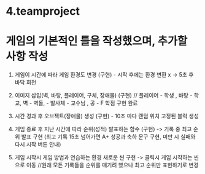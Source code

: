 # 4.teamproject

# 게임의 기본적인 틀을 작성했으며, 추가할 사항 작성
1. 게임이 시간에 따라 게임 환경도 변경 (구현) - 시작 후에는 환경 변환 x -> 5초 후 바닥 회전
2. 이미지 삽입(벽, 바탕, 플레이어, 구체, 장애물)  (구현) // 플레이어 - 학생 , 바탕 - 학교, 벽 - 벽돌, - 발사체 - 교수님 , 공 - F 학점 구현 완료
3. 시간 경과 후 오브젝트(장애물) 생성 (구현) - 10초 마다 랜덤 위치 고정된 블럭 생성
4. 게임 종료 후 지난 시간에 따라 순위(성적) 발표하는 함수 (구현) -> 기록 중 최고 순위 발표 구현 (최고 기록 15초 넘어가면 A+ 성공과 축하 문구 구현, 미만 시 실패와 다시 시작 버튼 안내)

5. 게임 시작시 게임 방법과 연습하는 환경 새로운 씬 구현 -> 클릭시 게임 시작하는 씬으로 이동
//원래 모든 기록들을 순위를 매기려 했으나 최고 순위만 표현하기로 변경
